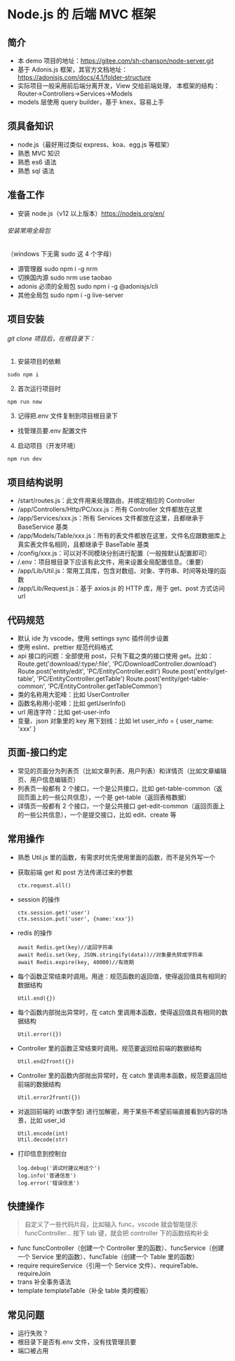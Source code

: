 # Node.js 的 后端 MVC 框架

## 简介

- 本 demo 项目的地址：https://gitee.com/sh-chanson/node-server.git
- 基于 Adonis.js 框架，其官方文档地址：https://adonisjs.com/docs/4.1/folder-structure
- 实际项目一般采用前后端分离开发，View 交给前端处理， 本框架的结构：Router->Controllers->Services->Models
- models 层使用 query builder，基于 knex，容易上手

## 须具备知识

- node.js（最好用过类似 express、koa、egg.js 等框架）
- 熟悉 MVC 知识
- 熟悉 es6 语法
- 熟悉 sql 语法

## 准备工作

- 安装 node.js（v12 以上版本）https://nodejs.org/en/

###### 安装常用全局包

（windows 下无需 sudo 这 4 个字母）

- 源管理器
  sudo npm i -g nrm
- 切换国内源
  sudo nrm use taobao
- adonis 必须的全局包
  sudo npm i -g @adonisjs/cli
- 其他全局包
  sudo npm i -g live-server

## 项目安装

###### git clone 项目后，在根目录下：

1. 安装项目的依赖

```
sudo npm i
```

2. 首次运行项目时

```
npm run new
```

3. 记得把.env 文件复制到项目根目录下

- 找管理员要.env 配置文件

4. 启动项目（开发环境）

```
npm run dev
```

## 项目结构说明

- /start/routes.js：此文件用来处理路由，并绑定相应的 Controller
- /app/Controllers/Http/PC/xxx.js：所有 Controller 文件都放在这里
- /app/Services/xxx.js：所有 Services 文件都放在这里，且都继承于 BaseService 基类
- /app/Models/Table/xxx.js：所有的表文件都放在这里，文件名应跟数据库上真实表文件名相同，且都继承于 BaseTable 基类
- /config/xxx.js：可以对不同模块分别进行配置（一般按默认配置即可）
- /.env：项目根目录下应该有此文件，用来设置全局配置信息。（重要）
- /app/Lib/Util.js：常用工具库，包含对数组、对象、字符串、时间等处理的函数
- /app/Lib/Request.js：基于 axios.js 的 HTTP 库，用于 get、post 方式访问 url

## 代码规范

- 默认 ide 为 vscode，使用 settings sync 插件同步设置
- 使用 eslint、prettier 规范代码格式
- api 接口的问题：全部使用 post，只有下载之类的接口使用 get。比如：
  Route.get('download/:type/:file', 'PC/DownloadController.download')
  Route.post('entity/edit', 'PC/EntityController.edit')
  Route.post('entity/get-table', 'PC/EntityController.getTable')
  Route.post('entity/get-table-common', 'PC/EntityController.getTableCommon')
- 类的名称用大驼峰：比如 UserController
- 函数名称用小驼峰：比如 getUserInfo()
- url 用连字符：比如 get-user-info
- 变量、json 对象里的 key 用下划线：比如 let user_info = { user_name: 'xxx' }

## 页面-接口约定

- 常见的页面分为列表页（比如文章列表、用户列表）和详情页（比如文章编辑页、用户信息编辑页）
- 列表页一般都有 2 个接口，一个是公共接口，比如 get-table-common（返回页面上的一些公共信息），一个是 get-table（返回表格数据）
- 详情页一般都有 2 个接口，一个是公共接口 get-edit-common（返回页面上的一些公共信息），一个是提交接口，比如 edit、create 等

## 常用操作

- 熟悉 Util.js 里的函数，有需求时优先使用里面的函数，而不是另外写一个

- 获取前端 get 和 post 方法传递过来的参数

  ```
  ctx.request.all()
  ```

- session 的操作
  ```
  ctx.session.get('user')
  ctx.session.put('user', {name:'xxx'})
  ```
- redis 的操作

  ```
  await Redis.get(key)//返回字符串
  await Redis.set(key, JSON.stringify(data))//对象要先转成字符串
  await Redis.expire(key, 40000)//有效期
  ```

- 每个函数正常结束时调用。用途：规范函数的返回值，使得返回值具有相同的数据结构

  ```
  Util.end({})
  ```

- 每个函数内部抛出异常时，在 catch 里调用本函数，使得返回值具有相同的数据结构
  ```
  Util.error({})
  ```
- Controller 里的函数正常结束时调用。规范要返回给前端的数据结构
  ```
  Util.end2front({})
  ```
- Controller 里的函数内部抛出异常时，在 catch 里调用本函数，规范要返回给前端的数据结构
  ```
  Util.error2front({})
  ```
- 对返回前端的 id(数字型) 进行加解密，用于某些不希望前端直接看到内容的场景，比如 user_id
  ```
  Util.encode(int)
  Util.decode(str)
  ```
- 打印信息到控制台

  ```
  log.debug('调试时建议用这个')
  log.info('普通信息')
  log.error('错误信息')
  ```

## 快捷操作

> 自定义了一些代码片段，比如输入 func，vscode 就会智能提示 funcController... 按下 tab 键，就会把 controller 下的函数结构补全

- func
  funcController（创建一个 Controller 里的函数）、funcService（创建一个 Service 里的函数）、funcTable（创建一个 Table 里的函数）
- require
  requireService（引用一个 Service 文件）、requireTable、requireJoin
- trans
  补全事务语法
- template
  templateTable（补全 table 类的模板）

## 常见问题

- 运行失败？
- 根目录下是否有.env 文件，没有找管理员要
- 端口被占用
